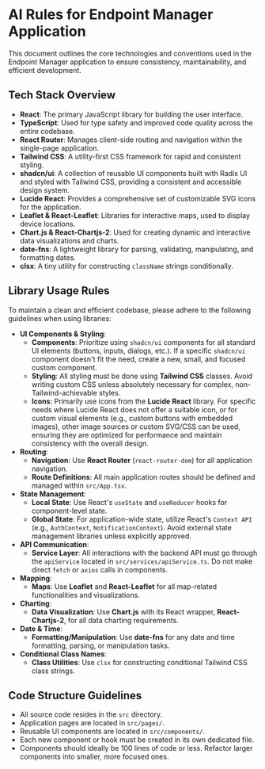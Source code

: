 # AI Rules for Endpoint Manager Application

This document outlines the core technologies and conventions used in the Endpoint Manager application to ensure consistency, maintainability, and efficient development.

## Tech Stack Overview

*   **React**: The primary JavaScript library for building the user interface.
*   **TypeScript**: Used for type safety and improved code quality across the entire codebase.
*   **React Router**: Manages client-side routing and navigation within the single-page application.
*   **Tailwind CSS**: A utility-first CSS framework for rapid and consistent styling.
*   **shadcn/ui**: A collection of reusable UI components built with Radix UI and styled with Tailwind CSS, providing a consistent and accessible design system.
*   **Lucide React**: Provides a comprehensive set of customizable SVG icons for the application.
*   **Leaflet & React-Leaflet**: Libraries for interactive maps, used to display device locations.
*   **Chart.js & React-Chartjs-2**: Used for creating dynamic and interactive data visualizations and charts.
*   **date-fns**: A lightweight library for parsing, validating, manipulating, and formatting dates.
*   **clsx**: A tiny utility for constructing `className` strings conditionally.

## Library Usage Rules

To maintain a clean and efficient codebase, please adhere to the following guidelines when using libraries:

*   **UI Components & Styling**:
    *   **Components**: Prioritize using `shadcn/ui` components for all standard UI elements (buttons, inputs, dialogs, etc.). If a specific `shadcn/ui` component doesn't fit the need, create a new, small, and focused custom component.
    *   **Styling**: All styling must be done using **Tailwind CSS** classes. Avoid writing custom CSS unless absolutely necessary for complex, non-Tailwind-achievable styles.
    *   **Icons**: Primarily use icons from the **Lucide React** library. For specific needs where Lucide React does not offer a suitable icon, or for custom visual elements (e.g., custom buttons with embedded images), other image sources or custom SVG/CSS can be used, ensuring they are optimized for performance and maintain consistency with the overall design.
*   **Routing**:
    *   **Navigation**: Use **React Router** (`react-router-dom`) for all application navigation.
    *   **Route Definitions**: All main application routes should be defined and managed within `src/App.tsx`.
*   **State Management**:
    *   **Local State**: Use React's `useState` and `useReducer` hooks for component-level state.
    *   **Global State**: For application-wide state, utilize React's `Context API` (e.g., `AuthContext`, `NotificationContext`). Avoid external state management libraries unless explicitly approved.
*   **API Communication**:
    *   **Service Layer**: All interactions with the backend API must go through the `apiService` located in `src/services/apiService.ts`. Do not make direct `fetch` or `axios` calls in components.
*   **Mapping**:
    *   **Maps**: Use **Leaflet** and **React-Leaflet** for all map-related functionalities and visualizations.
*   **Charting**:
    *   **Data Visualization**: Use **Chart.js** with its React wrapper, **React-Chartjs-2**, for all data charting requirements.
*   **Date & Time**:
    *   **Formatting/Manipulation**: Use **date-fns** for any date and time formatting, parsing, or manipulation tasks.
*   **Conditional Class Names**:
    *   **Class Utilities**: Use `clsx` for constructing conditional Tailwind CSS class strings.

## Code Structure Guidelines

*   All source code resides in the `src` directory.
*   Application pages are located in `src/pages/`.
*   Reusable UI components are located in `src/components/`.
*   Each new component or hook must be created in its own dedicated file.
*   Components should ideally be 100 lines of code or less. Refactor larger components into smaller, more focused ones.